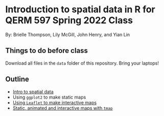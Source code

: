 # Introduction to spatial data in R for QERM 597 Spring 2022 Class

By: Brielle Thompson, Lily McGill, John Henry, and Yian Lin

## Things to do before class 

Download all files in the `data` folder of this repository. Bring your laptops! 

## Outline 
 * [Intro to spatial data](https://htmlpreview.github.io/?https://github.com/briellekwarta19/makingmaps_QERM597/blob/main/intro_tospatialdata.html)
 * Using `ggplot2` to make static maps
 * [Using `Leaflet` to make interactive maps](https://rpubs.com/lmcgill/901270) 
 * [Static, animated and interactive maps with `tmap`](https://rpubs.com/yianlin/901579)
